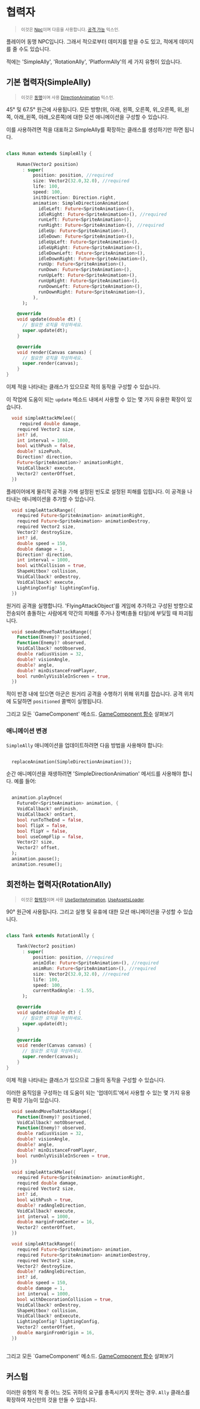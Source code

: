 # 협력자

> <small>이것은 [Npc](https://github.com/RafaelBarbosatec/bonfire/blob/v3.0.0/lib/npc/npc.dart)이며 다음을 사용합니다.
[공격 가능](mixins?id=attackable) 믹스인.</small>


플레이어 동맹 NPC입니다. 그래서 적으로부터 데미지를 받을 수도 있고, 적에게 데미지를 줄 수도 있습니다.

적에는 'SimpleAlly', 'RotationAlly', 'PlatformAlly'의 세 가지 유형이 있습니다.

## 기본 협력자(SimpleAlly)

> <small>이것은 [동맹](#ally)이며 사용
[DirectionAnimation](mixins?id=directionanimation) 믹스인.</small>

45° 및 67.5° 원근에 사용됩니다. 모든 방향(위, 아래, 왼쪽, 오른쪽, 위_오른쪽, 위_왼쪽, 아래_왼쪽, 아래_오른쪽)에 대한 모션 애니메이션을 구성할 수 있습니다.

이를 사용하려면 적을 대표하고 SimpleAlly를 확장하는 클래스를 생성하기만 하면 됩니다.

```dart

class Human extends SimpleAlly {

    Human(Vector2 position)
      : super(
          position: position, //required
          size: Vector2(32.0,32.0), //required
          life: 100,
          speed: 100,
          initDirection: Direction.right,
          animation: SimpleDirectionAnimation(
            idleLeft: Future<SpriteAnimation>(), 
            idleRight: Future<SpriteAnimation>(), //required
            runLeft: Future<SpriteAnimation>(), 
            runRight: Future<SpriteAnimation>(), //required
            idleUp: Future<SpriteAnimation>(),
            idleDown: Future<SpriteAnimation>(),
            idleUpLeft: Future<SpriteAnimation>(),
            idleUpRight: Future<SpriteAnimation>(),
            idleDownLeft: Future<SpriteAnimation>(),
            idleDownRight: Future<SpriteAnimation>(),
            runUp: Future<SpriteAnimation>(),
            runDown: Future<SpriteAnimation>(),
            runUpLeft: Future<SpriteAnimation>(),
            runUpRight: Future<SpriteAnimation>(),
            runDownLeft: Future<SpriteAnimation>(),
            runDownRight: Future<SpriteAnimation>(),
          ),
      );

    @override
    void update(double dt) {
      // 필요한 로직을 작성하세요.
      super.update(dt);
    }

    @override
    void render(Canvas canvas) {
      // 필요한 로직을 작성하세요.
      super.render(canvas);
    }
}

```

이제 적을 나타내는 클래스가 있으므로 적의 동작을 구성할 수 있습니다.

이 작업에 도움이 되는 `update` 메소드 내에서 사용할 수 있는 몇 가지 유용한 확장이 있습니다.


```dart 
  void simpleAttackMelee({
     required double damage,
    required Vector2 size,
    int? id,
    int interval = 1000,
    bool withPush = false,
    double? sizePush,
    Direction? direction,
    Future<SpriteAnimation>? animationRight,
    VoidCallback? execute,
    Vector2? centerOffset,
  })
```
플레이어에게 물리적 공격을 가해 설정된 빈도로 설정된 피해를 입힙니다. 이 공격을 나타내는 애니메이션을 추가할 수 있습니다.


```dart 
  void simpleAttackRange({
    required Future<SpriteAnimation> animationRight,
    required Future<SpriteAnimation> animationDestroy,
    required Vector2 size,
    Vector2? destroySize,
    int? id,
    double speed = 150,
    double damage = 1,
    Direction? direction,
    int interval = 1000,
    bool withCollision = true,
    ShapeHitbox? collision,
    VoidCallback? onDestroy,
    VoidCallback? execute,
    LightingConfig? lightingConfig,
  })
```
원거리 공격을 실행합니다. 'FlyingAttackObject'를 게임에 추가하고 구성된 방향으로 전송되어 충돌하는 사람에게 약간의 피해를 주거나 장벽(충돌 타일)에 부딪힐 때 파괴됩니다.


```dart 
  void seeAndMoveToAttackRange({
    Function(Enemy)? positioned,
    Function(Enemy)? observed,
    VoidCallback? notObserved,
    double radiusVision = 32,
    double? visionAngle,
    double? angle,
    double? minDistanceFromPlayer,
    bool runOnlyVisibleInScreen = true,
  })
```
적이 반경 내에 있으면 아군은 원거리 공격을 수행하기 위해 위치를 잡습니다. 공격 위치에 도달하면 `positioned` 콜백이 실행됩니다.


그리고 모든 `GameComponent' 메소드. [GameComponent 함수](#TODO) 살펴보기


### 애니메이션 변경

`SimpleAlly` 애니메이션을 업데이트하려면 다음 방법을 사용해야 합니다:

```dart

  replaceAnimation(SimpleDirectionAnimation());

```

순간 애니메이션을 재생하려면 'SimpleDirectionAnimation' 메서드를 사용해야 합니다. 예를 들어:

```dart

  animation.playOnce(
    FutureOr<SpriteAnimation> animation, {
    VoidCallback? onFinish,
    VoidCallback? onStart,
    bool runToTheEnd = false,
    bool flipX = false,
    bool flipY = false,
    bool useCompFlip = false,
    Vector2? size,
    Vector2? offset,
  );
  animation.pause();
  animation.resume();

```


## 회전하는 협력자(RotationAlly)

> <small>이것은 [협력자](#ally)이며 사용
[UseSpriteAnimation](mixins?id=usespriteanimation),
[UseAssetsLoader](mixins?id=useassetsloader).</small>


90° 원근에 사용됩니다. 그리고 실행 및 유휴에 대한 모션 애니메이션을 구성할 수 있습니다.

```dart

class Tank extends RotationAlly {

    Tank(Vector2 position)
      : super(
          position: position, //required
          animIdle: Future<SpriteAnimation>(), //required
          animRun: Future<SpriteAnimation>(), //required
          size: Vector2(32.0,32.0), //required
          life: 100,
          speed: 100,
          currentRadAngle: -1.55, 
      );

    @override
    void update(double dt) {
      // 필요한 로직을 작성하세요.
      super.update(dt);
    }

    @override
    void render(Canvas canvas) {
      // 필요한 로직을 작성하세요.
      super.render(canvas);
    }
}

```

이제 적을 나타내는 클래스가 있으므로 그들의 동작을 구성할 수 있습니다.

이러한 움직임을 구성하는 데 도움이 되는 '업데이트'에서 사용할 수 있는 몇 가지 유용한 확장 기능이 있습니다.


```dart 
  void seeAndMoveToAttackRange({
    Function(Enemy)? positioned,
    VoidCallback? notObserved,
    Function(Enemy)? observed,
    double radiusVision = 32,
    double? visionAngle,
    double? angle,
    double? minDistanceFromPlayer,
    bool runOnlyVisibleInScreen = true,
  })
```

```dart 
  void simpleAttackMelee({
    required Future<SpriteAnimation> animationRight,
    required double damage,
    required Vector2 size,
    int? id,
    bool withPush = true,
    double? radAngleDirection,
    VoidCallback? execute,
    int interval = 1000,
    double marginFromCenter = 16,
    Vector2? centerOffset,
  })
```

```dart 
  void simpleAttackRange({
    required Future<SpriteAnimation> animation,
    required Future<SpriteAnimation> animationDestroy,
    required Vector2 size,
    Vector2? destroySize,
    double? radAngleDirection,
    int? id,
    double speed = 150,
    double damage = 1,
    int interval = 1000,
    bool withDecorationCollision = true,
    VoidCallback? onDestroy,
    ShapeHitbox? collision,
    VoidCallback? onExecute,
    LightingConfig? lightingConfig,
    Vector2? centerOffset,
    double marginFromOrigin = 16, 
  })
  
```

그리고 모든 `GameComponent' 메소드. [GameComponent 함수](#TODO) 살펴보기

## 커스텀

이러한 유형의 적 중 어느 것도 귀하의 요구를 충족시키지 못하는 경우. `Ally` 클래스를 확장하여 자신만의 것을 만들 수 있습니다.
